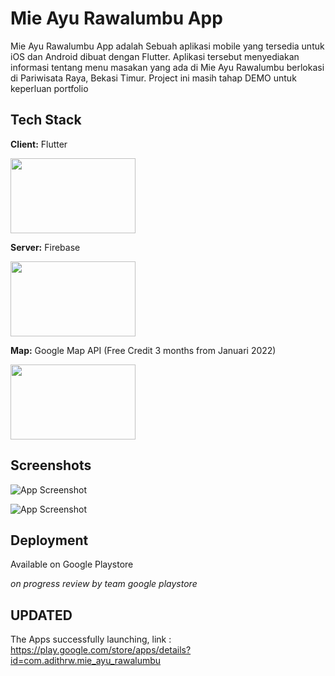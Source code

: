 
# Mie Ayu Rawalumbu App

Mie Ayu Rawalumbu App adalah Sebuah aplikasi mobile yang tersedia untuk iOS dan Android 
dibuat dengan Flutter. Aplikasi tersebut menyediakan informasi tentang menu masakan yang ada 
di Mie Ayu Rawalumbu berlokasi di Pariwisata Raya, Bekasi Timur. Project ini masih tahap DEMO untuk keperluan portfolio
## Tech Stack

**Client:** Flutter 

<img src="https://storage.googleapis.com/cms-storage-bucket/70760bf1e88b184bb1bc.png" width="200" height="120" />


**Server:** Firebase

<img src="https://firebase.google.com/images/social.png" width="200" height="120" />


**Map:** Google Map API (Free Credit 3 months from Januari 2022)

<img src="https://developers.google.com/maps/images/google-maps-platform-1200x675.png" width="200" height="120" />


## Screenshots

![App Screenshot](https://firebasestorage.googleapis.com/v0/b/flutter-mie-ayu.appspot.com/o/1.png?alt=media&token=a70a5f0a-6f72-43c3-bcaf-bb887282cb0c)
&nbsp;

![App Screenshot](https://firebasestorage.googleapis.com/v0/b/flutter-mie-ayu.appspot.com/o/2.png?alt=media&token=303a2fe6-4ee8-4edd-8fc3-c8017a095222)



## Deployment

Available on Google Playstore 

*on progress review by team google playstore*

## UPDATED
The Apps successfully launching, link : https://play.google.com/store/apps/details?id=com.adithrw.mie_ayu_rawalumbu
